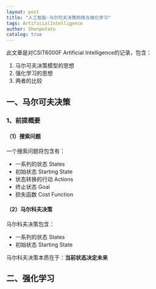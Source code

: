 ```yaml
---
layout: post
title: "人工智能-马尔可夫决策网络与强化学习"
tags: ArtificialIntelligence
author: Shenpotato
catalog: true
---
```




此文章是对CSIT6000F Artificial Intelligence的记录，包含：

1. 马尔可夫决策模型的思想
2. 强化学习的思想
3. 两者的比较



## 一、马尔可夫决策

### 1、前提概要

#### （1）搜索问题

一个搜索问题将包含有：

- 一系列的状态 States
- 初始状态 Starting State
- 状态转换的行动 Actions
- 终止状态 Goal
- 损失函数 Cost Function

#### （2）马尔科夫决策

马尔科夫决策包含：

- 一系列的状态 States
- 初始状态 Starting State

马尔科夫决策本质在于：**当前状态决定未来**





## 二、强化学习

